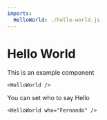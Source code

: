 ```yaml
---
imports:
  HelloWorld: ./hello-world.js
---
```


# Hello World

This is an example component

```render jsx
<HelloWorld />
```

You can set who to say Hello

```render jsx
<HelloWorld who="Fernando" />
```
